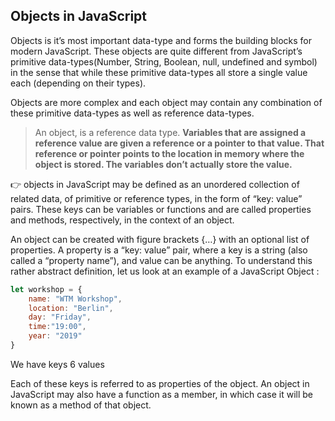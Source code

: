## Objects in JavaScript

Objects is it’s most important data-type and forms the building blocks for modern JavaScript. These objects are quite different from JavaScript’s primitive data-types(Number, String, Boolean, null, undefined and symbol) in the sense that while these primitive data-types all store a single value each (depending on their types).

Objects are more complex and each object may contain any combination of these primitive data-types as well as reference data-types.

> An object, is a reference data type. **Variables that are assigned a reference value are given a reference or a pointer to that value. That reference or pointer points to the location in memory where the object is stored. The variables don’t actually store the value.**

👉 objects in JavaScript may be defined as an unordered collection of related data, of primitive or reference types, in the form of “key: value” pairs. These keys can be variables or functions and are called properties and methods, respectively, in the context of an object.

An object can be created with figure brackets {…} with an optional list of properties. A property is a “key: value” pair, where a key is a string (also called a “property name”), and value can be anything.
To understand this rather abstract definition, let us look at an example of a JavaScript Object :

```js
let workshop = {
    name: "WTM Workshop",
    location: "Berlin",
    day: "Friday",
    time:"19:00",
    year: "2019"
}
```

We have keys 6 values

Each of these keys is referred to as properties of the object. An object in JavaScript may also have a function as a member, in which case it will be known as a method of that object.